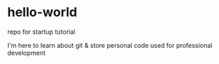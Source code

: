 # hello-world
repo for startup tutorial

I'm here to learn about git & store personal code used for professional development
